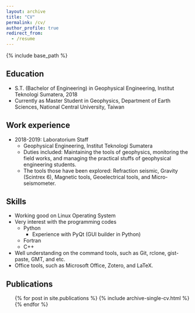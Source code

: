 ```yaml
---
layout: archive
title: "CV"
permalink: /cv/
author_profile: true
redirect_from:
  - /resume
---
```


{% include base_path %}

Education
------
* S.T. (Bachelor of Engineering) in Geophysical Engineering, Institut Teknologi Sumatera, 2018
* Currently as Master Student in Geophysics, Department of Earth Sciences, National Central University, Taiwan

Work experience
------
* 2018-2019: Laboratorium Staff
  * Geophysical Engineering, Institut Teknologi Sumatera
  * Duties included: Maintaining the tools of geophysics, monitoring the field works, and managing the practical stuffs of geophysical engineering students.
  * The tools those have been explored: Refraction seismic, Gravity (Scintrex 6), Magnetic tools, Geoelectrical tools, and Micro-seismometer.
  
Skills
------
* Working good on Linux Operating System
* Very interest with the programming codes
  * Python
    * Experience with PyQt (GUI builder in Python)
  * Fortran
  * C++
* Well understanding on the command tools, such as Git, rclone, gist-paste, GMT, and etc.
* Office tools, such as Microsoft Office, Zotero, and LaTeX.

Publications
------
  <ul>{% for post in site.publications %}
    {% include archive-single-cv.html %}
  {% endfor %}</ul>
  
<!-- Talks
======
  <ul>{% for post in site.talks %}
    {% include archive-single-talk-cv.html %}
  {% endfor %}</ul>
  
Teaching
======
  <ul>{% for post in site.teaching %}
    {% include archive-single-cv.html %}
  {% endfor %}</ul> -->
